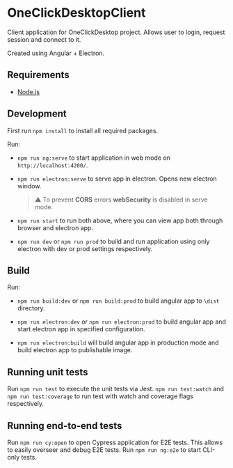 # OneClickDesktopClient

Client application for OneClickDesktop project. Allows user to login, request session and connect to it.

Created using Angular + Electron.

## Requirements

- [Node.js](https://nodejs.org/en/)

## Development

First run `npm install` to install all required packages.

Run:

- `npm run ng:serve` to start application in web mode on `http://localhost:4200/`.

- `npm run electron:serve` to serve app in electron. Opens new electron window.

  > ⚠️ To prevent **CORS** errors **webSecurity** is disabled in serve mode.

- `npm run start` to run both above, where you can view app both through browser and electron app.

- `npm run dev` or `npm run prod` to build and run application using only electron with dev or prod settings respectively.

## Build

Run:

- `npm run build:dev` or `npm run build:prod` to build angular app to `\dist` directory.

- `npm run electron:dev` or `npm run electron:prod` to build angular app and start electron app in specified configuration.

- `npm run electron:build` will build angular app in production mode and build electron app to publishable image.

## Running unit tests

Run `npm run test` to execute the unit tests via Jest. `npm run test:watch` and `npm run test:coverage` to run test with watch and coverage flags respectively.

## Running end-to-end tests

Run `npm run cy:open` to open Cypress application for E2E tests. This allows to easily overseer and debug E2E tests.
Run `npm run ng:e2e` to start CLI-only tests.
